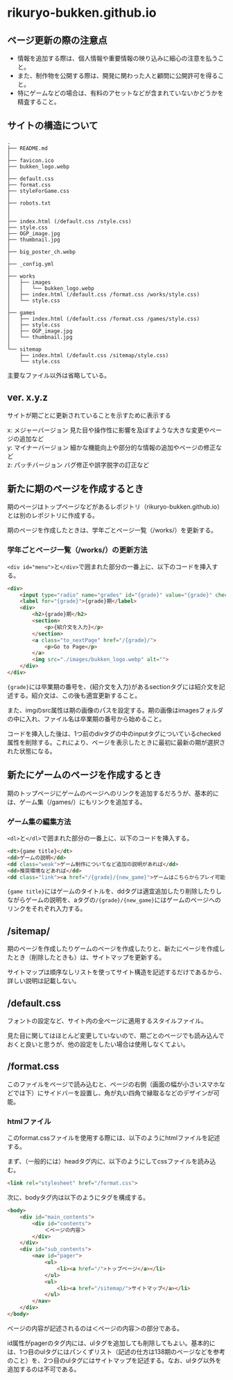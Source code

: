 # rikuryo-bukken.github.io

## ページ更新の際の注意点

- 情報を追加する際は、個人情報や重要情報の映り込みに細心の注意を払うこと。
- また、制作物を公開する際は、開発に関わった人と顧問に公開許可を得ること。
- 特にゲームなどの場合は、有料のアセットなどが含まれていないかどうかを精査すること。

## サイトの構造について

```
.
├── README.md
│
├── favicon.ico
├── bukken_logo.webp
│
├── default.css
├── format.css
├── styleForGame.css
│
├── robots.txt
│
│
├── index.html (/default.css /style.css)
├── style.css
├── OGP_image.jpg
├── thumbnail.jpg
│
├── big_poster_ch.webp
│
├── _config.yml
│
├── works
│   ├── images
│   │   └── bukken_logo.webp
│   ├── index.html (/default.css /format.css /works/style.css)
│   └── style.css
│
├── games
│   ├── index.html (/default.css /format.css /games/style.css)
│   ├── style.css
│   ├── OGP_image.jpg
│   └── thumbnail.jpg
│
└── sitemap
    ├── index.html (/default.css /sitemap/style.css)
    └── style.css
```

主要なファイル以外は省略している。

## ver. x.y.z

サイトが期ごとに更新されていることを示すために表示する

x: メジャーバージョン 見た目や操作性に影響を及ぼすような大きな変更やページの追加など  
y: マイナーバージョン 細かな機能向上や部分的な情報の追加やページの修正など  
z: パッチバージョン バグ修正や誤字脱字の訂正など

## 新たに期のページを作成するとき

期のページはトップページなどがあるレポジトリ（rikuryo-bukken.github.io）とは別のレポジトリに作成する。

期のページを作成したときは、学年ごとページ一覧（/works/）を更新する。

### 学年ごとページ一覧（/works/）の更新方法

`<div id="menu">`と`</div>`で囲まれた部分の一番上に、以下のコードを挿入する。

```html
<div>
    <input type="radio" name="grades" id="{grade}" value="{grade}" checked>
    <label for="{grade}">{grade}期</label>
    <div>
        <h2>{grade}期</h2>
        <section>
            <p>{紹介文を入力}</p>
        </section>
        <a class="to_nextPage" href="/{grade}/">
            <p>Go to Page</p>
        </a>
        <img src="./images/bukken_logo.webp" alt="">
    </div>
</div>
```

`{grade}`には卒業期の番号を、{紹介文を入力}があるsectionタグには紹介文を記述する。紹介文は、この後も適宜更新すること。

また、imgのsrc属性は期の画像のパスを設定する。期の画像はimagesフォルダの中に入れ、ファイル名は卒業期の番号から始めること。

コードを挿入した後は、1つ前のdivタグの中のinputタグについているchecked属性を削除する。これにより、ページを表示したときに最初に最新の期が選択された状態になる。

## 新たにゲームのページを作成するとき

期のトップページにゲームのページへのリンクを追加するだろうが、基本的には、ゲーム集（/games/）にもリンクを追加する。

### ゲーム集の編集方法

`<dl>`と`</dl>`で囲まれた部分の一番上に、以下のコードを挿入する。

```html
<dt>{game title}</dt>
<dd>ゲームの説明</dd>
<dd class="weak">ゲーム制作についてなど追加の説明があれば</dd>
<dd>推奨環境などあれば</dd>
<dd class="link"><a href="/{grade}/{new_game}">ゲームはこちらからプレイ可能</a></dd>
```

`{game title}`にはゲームのタイトルを、ddタグは適宜追加したり削除したりしながらゲームの説明を、aタグの`/{grade}/{new_game}`にはゲームのページへのリンクをそれぞれ入力する。

## /sitemap/

期のページを作成したりゲームのページを作成したりと、新たにページを作成したとき（削除したときも）は、サイトマップを更新する。

サイトマップは順序なしリストを使ってサイト構造を記述するだけであるから、詳しい説明は記載しない。

## /default.css

フォントの設定など、サイト内の全ページに適用するスタイルファイル。

見た目に関してはほとんど変更していないので、期ごとのページでも読み込んでおくと良いと思うが、他の設定をしたい場合は使用しなくてよい。

## /format.css

このファイルをページで読み込むと、ページの右側（画面の幅が小さいスマホなどでは下）にサイドバーを設置し、角が丸い四角で縁取るなどのデザインが可能。

### htmlファイル

このformat.cssファイルを使用する際には、以下のようにhtmlファイルを記述する。

まず、（一般的には）headタグ内に、以下のようにしてcssファイルを読み込む。

```html
<link rel="stylesheet" href="/format.css">
```

次に、bodyタグ内は以下のようにタグを構成する。

```html
<body>
    <div id="main_contents">
        <div id="contents">
            ＜ページの内容＞
        </div>
    </div>
    <div id="sub_contents">
        <nav id="pager">
            <ul>
                <li><a href="/">トップページ</a></li>
            </ul>
            <ul>
                <li><a href="/sitemap/">サイトマップ</a></li>
            </ul>
        </nav>
    </div>
</body>
```

ページの内容が記述されるのは＜ページの内容＞の部分である。

id属性がpagerのタグ内には、ulタグを追加しても削除してもよい。基本的には、1つ目のulタグにはパンくずリスト（記述の仕方は138期のページなどを参考のこと）を、2つ目のulタグにはサイトマップを記述する。なお、ulタグ以外を追加するのは不可である。